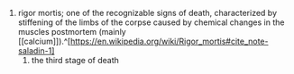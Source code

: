 1. rigor mortis; one of the recognizable signs of death, characterized by stiffening of the limbs of the corpse caused by chemical changes in the muscles postmortem (mainly [[calcium]]).^[https://en.wikipedia.org/wiki/Rigor_mortis#cite_note-saladin-1]
	1. the third stage of death